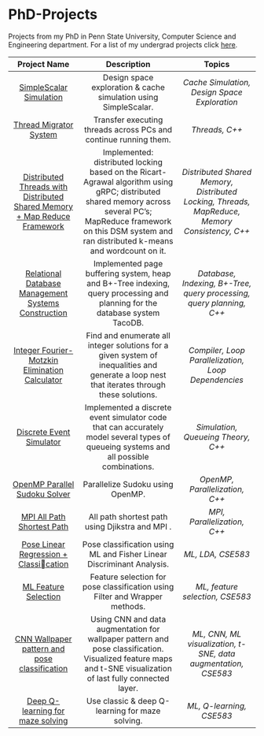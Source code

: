 # PhD-Projects

Projects from my PhD in Penn State University, Computer Science and Engineering department. For a list of my undergrad projects click [here](https://github.com/abgulhan/Undergrad-Projects).


 | Project Name | Description | Topics |
 | :---:      | :---:       | :---:           |
 | [SimpleScalar Simulation](https://github.com/abgulhan/CMPEN431/tree/main/simplescalar) |  Design space exploration & cache simulation using SimpleScalar. | _Cache Simulation, Design Space Exploration_ |    
 | [Thread Migrator System](https://github.com/PSU-CSE-511/project-1-thread-migrator-abgulhan) |  Transfer executing threads across PCs and continue running them. | _Threads, C++_  |
 | [Distributed Threads with Distributed Shared Memory + Map Reduce Framework](https://github.com/PSU-CSE-511/project-2-dsm-and-map-reduce-framework-abgulhan) |  Implemented: distributed locking based on the Ricart-Agrawal algorithm using gRPC; distributed shared memory across several PC’s; MapReduce framework on this DSM system and ran distributed k-means and wordcount on it.  | _Distributed Shared Memory, Distributed Locking, Threads, MapReduce, Memory Consistency, C++_  |
 | [Relational Database Management Systems Construction](https://github.com/abgulhan/DBMS) |  Implemented page buffering system, heap and B+-Tree indexing, query processing and planning for the database system TacoDB.  | _Database, Indexing, B+-Tree, query processing, query planning, C++_  |
 | [Integer Fourier-Motzkin Elimination Calculator](https://github.com/abgulhan/Projects/tree/main/Fourier%20Motzkin%20Elimination) |  Find and enumerate all integer solutions for a given system of inequalities and generate a loop nest that iterates through these solutions. | _Compiler, Loop Parallelization, Loop Dependencies_  |
 | [Discrete Event Simulator](https://github.com/TimothyZhuClassroom/simulator_lab3-abgulhan) |  Implemented a discrete event simulator code that can accurately model several types of queueing systems and all possible combinations. | _Simulation, Queueing Theory, C++_  |
 | [OpenMP Parallel Sudoku Solver](https://github.com/abgulhan/Projects/tree/main/Sudoku%20OMP) |  Parallelize Sudoku using OpenMP. | _OpenMP, Parallelization, C++_  |
 | [MPI All Path Shortest Path](https://github.com/abgulhan/Projects/tree/main/APSP%20MPI) |  All path shortest path using Djikstra and MPI . | _MPI, Parallelization, C++_  |
 | [Pose Linear Regression + Classication](https://github.com/abgulhan/Projects/tree/main/pattern_recognition_ML/project1) |  Pose classification using ML and Fisher Linear Discriminant Analysis. | _ML, LDA, CSE583_  |
 | [ML Feature Selection](https://github.com/abgulhan/Projects/tree/main/pattern_recognition_ML/project2) |  Feature selection for pose classification using Filter and Wrapper methods. | _ML, feature selection, CSE583_  |
 | [CNN Wallpaper pattern and pose classification](https://github.com/abgulhan/Projects/tree/main/pattern_recognition_ML/project3) |  Using CNN and data augmentation for wallpaper pattern and pose classification.  Visualized feature maps and t-SNE visualization of last fully connected layer.| _ML, CNN, ML visualization, t-SNE, data augmentation, CSE583_  |
 | [Deep Q-learning for maze solving](https://github.com/abgulhan/Projects/tree/main/pattern_recognition_ML/project4) |  Use classic & deep Q-learning for maze solving.| _ML, Q-learning, CSE583_  |

